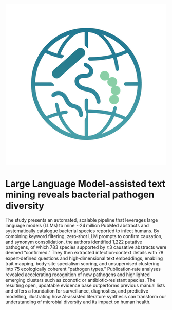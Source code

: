 <p align="center">
  <img src="logo.png" alt="Project logo">
</p>


# Large Language Model-assisted text mining reveals bacterial pathogen diversity  

The study presents an automated, scalable pipeline that leverages large language models (LLMs) to mine ∼24 million PubMed abstracts and systematically catalogue bacterial species reported to infect humans. By combining keyword filtering, zero‑shot LLM prompts to confirm causation, and synonym consolidation, the authors identified 1,222 putative pathogens, of which 783 species supported by ≥3 causative abstracts were deemed “confirmed.” They then extracted infection‑context details with 78 expert‑defined questions and high‑dimensional text embeddings, enabling trait mapping, body‑site specialism scoring, and unsupervised clustering into 75 ecologically coherent “pathogen types.” Publication‑rate analyses revealed accelerating recognition of new pathogens and highlighted emerging clusters such as zoonotic or antibiotic‑resistant species. The resulting open, updatable evidence base outperforms previous manual lists and offers a foundation for surveillance, diagnostics, and predictive modelling, illustrating how AI‑assisted literature synthesis can transform our understanding of microbial diversity and its impact on human health.
